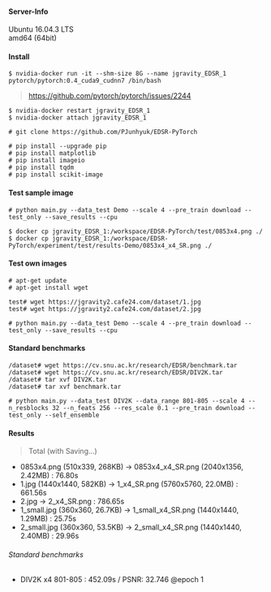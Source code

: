 #### Server-Info
Ubuntu 16.04.3 LTS  
amd64 (64bit)

#### Install

```
$ nvidia-docker run -it --shm-size 8G --name jgravity_EDSR_1 pytorch/pytorch:0.4_cuda9_cudnn7 /bin/bash
```

> https://github.com/pytorch/pytorch/issues/2244

```
$ nvidia-docker restart jgravity_EDSR_1
$ nvidia-docker attach jgravity_EDSR_1
```

```
# git clone https://github.com/PJunhyuk/EDSR-PyTorch
```

```
# pip install --upgrade pip
# pip install matplotlib
# pip install imageio
# pip install tqdm
# pip install scikit-image
```

#### Test sample image

```
# python main.py --data_test Demo --scale 4 --pre_train download --test_only --save_results --cpu
```

```
$ docker cp jgravity_EDSR_1:/workspace/EDSR-PyTorch/test/0853x4.png ./
$ docker cp jgravity_EDSR_1:/workspace/EDSR-PyTorch/experiment/test/results-Demo/0853x4_x4_SR.png ./
```

#### Test own images

```
# apt-get update
# apt-get install wget

test# wget https://jgravity2.cafe24.com/dataset/1.jpg
test# wget https://jgravity2.cafe24.com/dataset/2.jpg

# python main.py --data_test Demo --scale 4 --pre_train download --test_only --save_results --cpu
```

#### Standard benchmarks

```
/dataset# wget https://cv.snu.ac.kr/research/EDSR/benchmark.tar
/dataset# wget https://cv.snu.ac.kr/research/EDSR/DIV2K.tar
/dataset# tar xvf DIV2K.tar
/dataset# tar xvf benchmark.tar

# python main.py --data_test DIV2K --data_range 801-805 --scale 4 --n_resblocks 32 --n_feats 256 --res_scale 0.1 --pre_train download --test_only --self_ensemble
```

#### Results

> Total (with Saving...)

- 0853x4.png (510x339, 268KB) -> 0853x4_x4_SR.png (2040x1356, 2.42MB) : 76.80s
- 1.jpg (1440x1440, 582KB) -> 1_x4_SR.png (5760x5760, 22.0MB) : 661.56s
- 2.jpg -> 2_x4_SR.png : 786.65s
- 1_small.jpg (360x360, 26.7KB) -> 1_small_x4_SR.png (1440x1440, 1.29MB) : 25.75s
- 2_small.jpg (360x360, 53.5KB) -> 2_small_x4_SR.png (1440x1440, 2.40MB) : 29.96s

###### Standard benchmarks

- DIV2K x4 801-805 : 452.09s / PSNR: 32.746 @epoch 1
